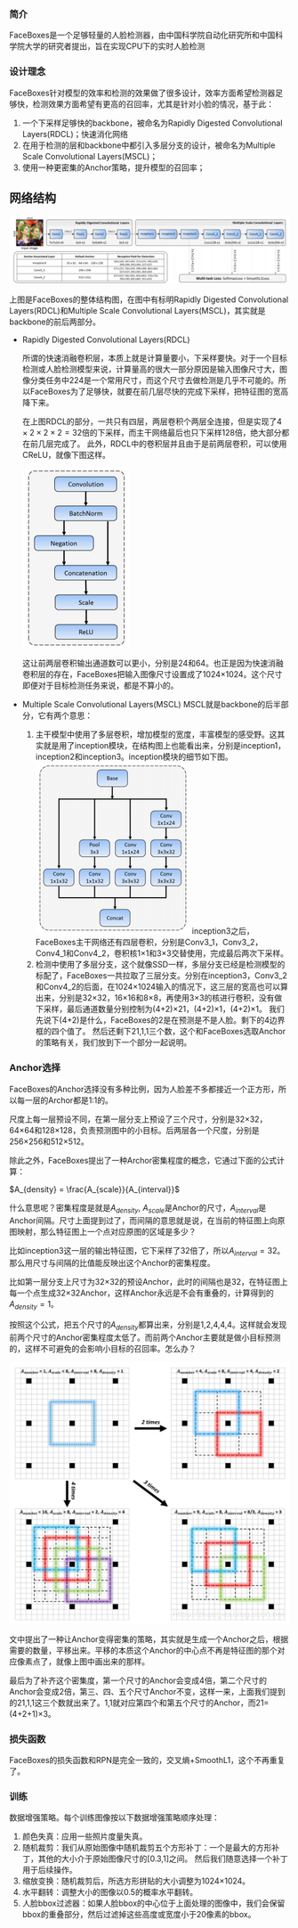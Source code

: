 ### 简介
FaceBoxes是一个足够轻量的人脸检测器，由中国科学院自动化研究所和中国科学院大学的研究者提出，旨在实现CPU下的实时人脸检测
### 设计理念
FaceBoxes针对模型的效率和检测的效果做了很多设计，效率方面希望检测器足够快，检测效果方面希望有更高的召回率，尤其是针对小脸的情况，基于此：

1. 一个下采样足够快的backbone，被命名为Rapidly Digested Convolutional Layers(RDCL)；快速消化网络
2. 在用于检测的层和backbone中都引入多层分支的设计，被命名为Multiple Scale Convolutional Layers(MSCL)；
3. 使用一种更密集的Anchor策略，提升模型的召回率；

## 网络结构
![欧式距离](../../images/faceboxes1.png)

上图是FaceBoxes的整体结构图，在图中有标明Rapidly Digested Convolutional Layers(RDCL)和Multiple Scale Convolutional Layers(MSCL)，其实就是backbone的前后两部分。

- Rapidly Digested Convolutional Layers(RDCL)
  
  所谓的快速消融卷积层，本质上就是计算量要小，下采样要快。对于一个目标检测或人脸检测模型来说，计算量高的很大一部分原因是输入图像尺寸大，图像分类任务中224是一个常用尺寸，而这个尺寸去做检测是几乎不可能的。所以FaceBoxes为了足够快，就要在前几层尽快的完成下采样，把特征图的宽高降下来。
  
  在上图RDCL的部分，一共只有四层，两层卷积个两层全连接，但是实现了$4×2×2×2=32$倍的下采样，而主干网络最后也只下采样128倍，绝大部分都在前几层完成了。
  此外，RDCL中的卷积层并且由于是前两层卷积，可以使用CReLU，就像下图这样。

  ![欧式距离](../../images/faceboxes2.png)

  这让前两层卷积输出通道数可以更小，分别是24和64。也正是因为快速消融卷积层的存在，FaceBoxes把输入图像尺寸设置成了1024×1024。这个尺寸即便对于目标检测任务来说，都是不算小的。

- Multiple Scale Convolutional Layers(MSCL)
    MSCL就是backbone的后半部分，它有两个意思：

    1. 主干模型中使用了多层卷积，增加模型的宽度，丰富模型的感受野。这其实就是用了inception模块，在结构图上也能看出来，分别是inception1，inception2和inception3。inception模块的细节如下图。
    ![欧式距离](../../images/faceboxes3.png)
    inception3之后，FaceBoxes主干网络还有四层卷积，分别是Conv3_1，Conv3_2，Conv4_1和Conv4_2，卷积核1×1和3×3交替使用，完成最后两次下采样。
    1. 检测中使用了多层分支，这个就像SSD一样，多层分支已经是检测模型的标配了，FaceBoxes一共拉取了三层分支。分别在inception3，Conv3_2和Conv4_2的后面，在1024×1024输入的情况下，这三层的宽高也可以算出来，分别是32×32，16×16和8×8，再使用3×3的核进行卷积，没有做下采样，最后通道数量分别控制为(4+2)×21，(4+2)×1，(4+2)×1。
    我们先说下(4+2)是什么，FaceBoxes的2是在预测是不是人脸。剩下的4边界框的四个值了。
    然后还剩下21,1,1三个数，这个和FaceBoxes选取Anchor的策略有关，我们放到下一个部分一起说明。
   
### Anchor选择

FaceBoxes的Anchor选择没有多种比例，因为人脸差不多都接近一个正方形，所以每一层的Archor都是1:1的。

尺度上每一层预设不同，在第一层分支上预设了三个尺寸，分别是32×32，64×64和128×128，负责预测图中的小目标。后两层各一个尺度，分别是256×256和512×512。

除此之外，FaceBoxes提出了一种Archor密集程度的概念，它通过下面的公式计算：

$A_{density} = \frac{A_{scale}}{A_{interval}}​​$ 

什么意思呢？密集程度是就是$A_{density}$, $A_{scale}$是Anchor的尺寸，$A_{interval}$​是Anchor间隔。尺寸上面提到过了，而间隔的意思就是说，在当前的特征图上向原图映射，那么特征图上一个点对应原图的区域是多少？

比如inception3这一层的输出特征图，它下采样了32倍了，所以$A_{interval}=32$。那么用尺寸与间隔的比值能反映出这个Anchor的密集程度。

比如第一层分支上尺寸为32×32的预设Anchor，此时的间隔也是32，在特征图上每一个点生成32×32Anchor，这样Anchor永远是不会有重叠的，计算得到的$A_{density}=1$。

按照这个公式，把五个尺寸的$A_{density}$​都算出来，分别是1,2,4,4,4。这样就会发现前两个尺寸的Anchor密集程度太低了。而前两个Anchor主要就是做小目标预测的，这样不可避免的会影响小目标的召回率。怎么办？

![欧式距离](../../images/faceboxes4.png)

文中提出了一种让Anchor变得密集的策略，其实就是生成一个Anchor之后，根据需要的数量，平移出来。平移的本质这个Anchor的中心点不再是特征图的那个对应像素点了，就像上图中画出来的那样。

最后为了补齐这个密集度，第一个尺寸的Anchor会变成4倍，第二个尺寸的Anchor会变成2倍，第三、四、五个尺寸Anchor不变，这样一来，上面我们提到的21,1,1这三个数就出来了。1,1就对应第四个和第五个尺寸的Anchor，而21=(4+2+1)×3。


### 损失函数

FaceBoxes的损失函数和RPN是完全一致的，交叉熵+SmoothL1，这个不再重复了。


### 训练

数据增强策略。每个训练图像按以下数据增强策略顺序处理：
1. 颜色失真：应用一些照片度量失真。
2. 随机裁剪：我们从原始图像中随机裁剪五个方形补丁：一个是最大的方形补丁，其他的大小介于原始图像尺寸的[0.3,1]之间。 然后我们随意选择一个补丁用于后续操作。
3. 缩放变换：随机裁剪后，所选方形拼贴的大小调整为1024×1024。
4. 水平翻转：调整大小的图像以0.5的概率水平翻转。
5. 人脸bbox过滤器：如果人脸bbox的中心位于上面处理的图像中，我们会保留bbox的重叠部分，然后过滤掉这些高度或宽度小于20像素的bbox。

